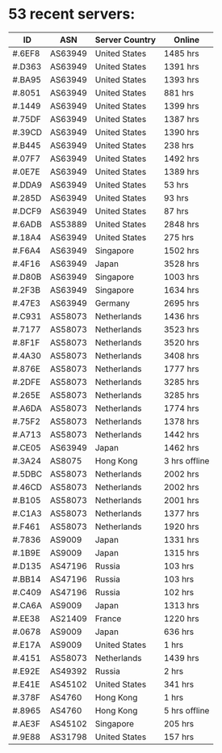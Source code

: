 # 53 recent servers:

| ID | ASN | Server Country | Online |
| ------ | ------ | ------ | ------ |
| #.6EF8 | AS63949 | United States | 1485 hrs |
| #.D363 | AS63949 | United States | 1391 hrs |
| #.BA95 | AS63949 | United States | 1393 hrs |
| #.8051 | AS63949 | United States | 881 hrs |
| #.1449 | AS63949 | United States | 1399 hrs |
| #.75DF | AS63949 | United States | 1387 hrs |
| #.39CD | AS63949 | United States | 1390 hrs |
| #.B445 | AS63949 | United States | 238 hrs |
| #.07F7 | AS63949 | United States | 1492 hrs |
| #.0E7E | AS63949 | United States | 1389 hrs |
| #.DDA9 | AS63949 | United States | 53 hrs |
| #.285D | AS63949 | United States | 93 hrs |
| #.DCF9 | AS63949 | United States | 87 hrs |
| #.6ADB | AS53889 | United States | 2848 hrs |
| #.18A4 | AS63949 | United States | 275 hrs |
| #.F6A4 | AS63949 | Singapore | 1502 hrs |
| #.4F16 | AS63949 | Japan | 3528 hrs |
| #.D80B | AS63949 | Singapore | 1003 hrs |
| #.2F3B | AS63949 | Singapore | 1634 hrs |
| #.47E3 | AS63949 | Germany | 2695 hrs |
| #.C931 | AS58073 | Netherlands | 1436 hrs |
| #.7177 | AS58073 | Netherlands | 3523 hrs |
| #.8F1F | AS58073 | Netherlands | 3520 hrs |
| #.4A30 | AS58073 | Netherlands | 3408 hrs |
| #.876E | AS58073 | Netherlands | 1777 hrs |
| #.2DFE | AS58073 | Netherlands | 3285 hrs |
| #.265E | AS58073 | Netherlands | 3285 hrs |
| #.A6DA | AS58073 | Netherlands | 1774 hrs |
| #.75F2 | AS58073 | Netherlands | 1378 hrs |
| #.A713 | AS58073 | Netherlands | 1442 hrs |
| #.CE05 | AS63949 | Japan | 1462 hrs |
| #.3A24 | AS8075 | Hong Kong | 3 hrs offline |
| #.5DBC | AS58073 | Netherlands | 2002 hrs |
| #.46CD | AS58073 | Netherlands | 2002 hrs |
| #.B105 | AS58073 | Netherlands | 2001 hrs |
| #.C1A3 | AS58073 | Netherlands | 1377 hrs |
| #.F461 | AS58073 | Netherlands | 1920 hrs |
| #.7836 | AS9009 | Japan | 1331 hrs |
| #.1B9E | AS9009 | Japan | 1315 hrs |
| #.D135 | AS47196 | Russia | 103 hrs |
| #.BB14 | AS47196 | Russia | 103 hrs |
| #.C409 | AS47196 | Russia | 102 hrs |
| #.CA6A | AS9009 | Japan | 1313 hrs |
| #.EE38 | AS21409 | France | 1220 hrs |
| #.0678 | AS9009 | Japan | 636 hrs |
| #.E17A | AS9009 | United States | 1 hrs |
| #.4151 | AS58073 | Netherlands | 1439 hrs |
| #.E92E | AS49392 | Russia | 2 hrs |
| #.E41E | AS45102 | United States | 341 hrs |
| #.378F | AS4760 | Hong Kong | 1 hrs |
| #.8965 | AS4760 | Hong Kong | 5 hrs offline |
| #.AE3F | AS45102 | Singapore | 205 hrs |
| #.9E88 | AS31798 | United States | 157 hrs |

